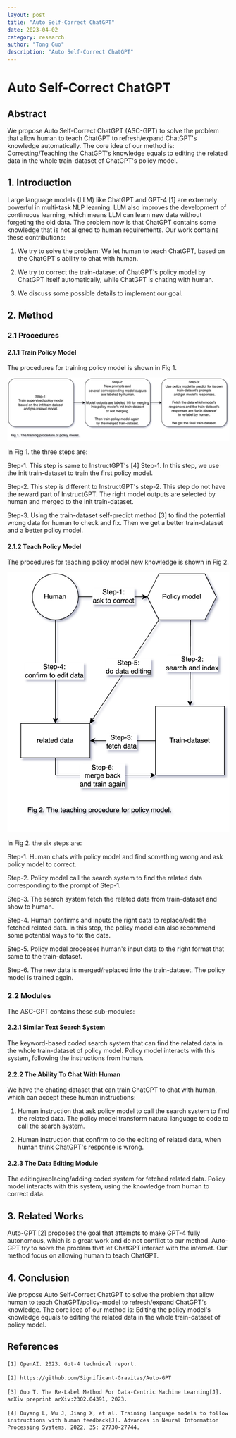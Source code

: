 ```yaml
---
layout: post
title: "Auto Self-Correct ChatGPT"
date: 2023-04-02
category: research
author: "Tong Guo"
description: "Auto Self-Correct ChatGPT"
---
```

# Auto Self-Correct ChatGPT

## Abstract

We propose Auto Self-Correct ChatGPT (ASC-GPT) to solve the problem that allow human to teach ChatGPT to refresh/expand ChatGPT's knowledge automatically. 
The core idea of our method is: Correcting/Teaching the ChatGPT's knowledge equals to editing the related data in the whole train-dataset of ChatGPT's policy model.

## 1. Introduction

Large language models (LLM) like ChatGPT and GPT-4 [1] are extremely powerful in multi-task NLP learning.
LLM also improves the development of continuous learning, which means LLM can learn new data without forgeting the old data.
The problem now is that ChatGPT contains some knowledge that is not aligned to human requirements.
Our work contains these contributions:

1. We try to solve the problem: We let human to teach ChatGPT, based on the ChatGPT's ability to chat with human.

2. We try to correct the train-dataset of ChatGPT's policy model by ChatGPT itself automatically, while ChatGPT is chating with human.

3. We discuss some possible details to implement our goal.


## 2. Method

### 2.1 Procedures

#### 2.1.1 Train Policy Model 

The procedures for training policy model is shown in Fig 1. 

![fig1](/assets/png/self-correct-chatgpt/fig1.png)

In Fig 1. the three steps are:

Step-1. This step is same to InstructGPT's [4] Step-1. In this step, we use the init train-dataset to train the first policy model.

Step-2. This step is different to InstructGPT's step-2. This step do not have the reward part of InstructGPT. The right model outputs are selected by human and merged to the init train-dataset.

Step-3. Using the train-dataset self-predict method [3] to find the potential wrong data for human to check and fix. Then we get a better train-dataset and a better policy model.

#### 2.1.2 Teach Policy Model 

The procedures for teaching policy model new knowledge is shown in Fig 2.

![fig2](/assets/png/self-correct-chatgpt/fig2.png)

In Fig 2. the six steps are:

Step-1. Human chats with policy model and find something wrong and ask policy model to correct.

Step-2. Policy model call the search system to find the related data corresponding to the prompt of Step-1.

Step-3. The search system fetch the related data from train-dataset and show to human. 

Step-4. Human confirms and inputs the right data to replace/edit the fetched related data. In this step, the policy model can also recommend some potential ways to fix the data.

Step-5. Policy model processes human's input data to the right format that same to the train-dataset.

Step-6. The new data is merged/replaced into the train-dataset. The policy model is trained again.

### 2.2 Modules

The ASC-GPT contains these sub-modules:

#### 2.2.1 Similar Text Search System

The keyword-based coded search system that can find the related data in the whole train-dataset of policy model. 
Policy model interacts with this system, following the instructions from human.

#### 2.2.2 The Ability To Chat With Human

We have the chating dataset that can train ChatGPT to chat with human, which can accept these human instructions: 

1. Human instruction that ask policy model to call the search system to find the related data. The policy model transform natural language to code to call the search system.

2. Human instruction that confirm to do the editing of related data, when human think ChatGPT's response is wrong. 

#### 2.2.3 The Data Editing Module

The editing/replacing/adding coded system for fetched related data. 
Policy model interacts with this system, using the knowledge from human to correct data.




## 3. Related Works

Auto-GPT [2] proposes the goal that attempts to make GPT-4 fully autonomous, which is a great work and do not conflict to our method.
Auto-GPT try to solve the problem that let ChatGPT interact with the internet. Our method focus on allowing human to teach ChatGPT. 

## 4. Conclusion

We propose Auto Self-Correct ChatGPT to solve the problem that allow human to teach ChatGPT/policy-model to refresh/expand ChatGPT's knowledge.
The core idea of our method is: Editing the policy model's knowledge equals to editing the related data in the whole train-dataset of policy model.

## References

```
[1] OpenAI. 2023. Gpt-4 technical report.

[2] https://github.com/Significant-Gravitas/Auto-GPT

[3] Guo T. The Re-Label Method For Data-Centric Machine Learning[J]. arXiv preprint arXiv:2302.04391, 2023.

[4] Ouyang L, Wu J, Jiang X, et al. Training language models to follow instructions with human feedback[J]. Advances in Neural Information Processing Systems, 2022, 35: 27730-27744.
```

 
